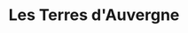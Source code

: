 ---
title: "Les Terres d'Auvergne"
url: /besse-et-saint-anastaise/les-terres-dauvergne/
shop: fromage
---